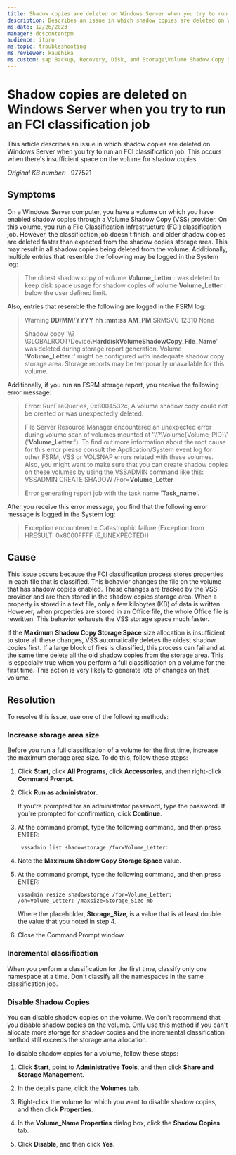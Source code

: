```yaml
---
title: Shadow copies are deleted on Windows Server when you try to run an FCI classification job
description: Describes an issue in which shadow copies are deleted on Windows Server when you try to run an FCI classification job. This occurs when there's insufficient space on the volume for shadow copies.
ms.date: 12/26/2023
manager: dcscontentpm
audience: itpro
ms.topic: troubleshooting
ms.reviewer: kaushika
ms.custom: sap:Backup, Recovery, Disk, and Storage\Volume Shadow Copy Service (VSS), csstroubleshoot
---
```

# Shadow copies are deleted on Windows Server when you try to run an FCI classification job

This article describes an issue in which shadow copies are deleted on Windows Server when you try to run an FCI classification job. This occurs when there's insufficient space on the volume for shadow copies.

_Original KB number:_ &nbsp; 977521

## Symptoms

On a Windows Server computer, you have a volume on which you have enabled shadow copies through a Volume Shadow Copy (VSS) provider. On this volume, you run a File Classification Infrastructure (FCI) classification job. However, the classification job doesn't finish, and older shadow copies are deleted faster than expected from the shadow copies storage area. This may result in all shadow copies being deleted from the volume. Additionally, multiple entries that resemble the following may be logged in the System log:

> The oldest shadow copy of volume **Volume_Letter** : was deleted to keep disk space usage for shadow copies of volume **Volume_Letter** : below the user defined limit.

Also, entries that resemble the following are logged in the FSRM log:

> Warning **DD**/**MM**/**YYYY** **hh** :**mm**:**ss** **AM_PM** SRMSVC 12310 None
>
> Shadow copy '\\\\?\\GLOBALROOT\\Device\\**HarddiskVolumeShadowCopy_File_Name**' was deleted during storage report generation. Volume '**Volume_Letter** :' might be configured with inadequate shadow copy storage area. Storage reports may be temporarily unavailable for this volume.

Additionally, if you run an FSRM storage report, you receive the following error message:

>Error: RunFileQueries, 0x8004532c, A volume shadow copy could not be created or was unexpectedly deleted.
>
> File Server Resource Manager encountered an unexpected error during volume scan of volumes mounted at '\\\\?\\Volume{Volume_PID}\\' ('**Volume_Letter**:'). To find out more information about the root cause for this error please consult the Application/System event log for other FSRM, VSS or VOLSNAP errors related with these volumes. Also, you might want to make sure that you can create shadow copies on these volumes by using the VSSADMIN command like this: VSSADMIN CREATE SHADOW /For=**Volume_Letter** :
>
> Error generating report job with the task name '**Task_name**'.

After you receive this error message, you find that the following error message is logged in the System log:

> Exception encountered = Catastrophic failure (Exception from HRESULT: 0x8000FFFF (E_UNEXPECTED))

## Cause

This issue occurs because the FCI classification process stores properties in each file that is classified. This behavior changes the file on the volume that has shadow copies enabled. These changes are tracked by the VSS provider and are then stored in the shadow copies storage area. When a property is stored in a text file, only a few kilobytes (KB) of data is written. However, when properties are stored in an Office file, the whole Office file is rewritten. This behavior exhausts the VSS storage space much faster.

If the **Maximum Shadow Copy Storage Space** size allocation is insufficient to store all these changes, VSS automatically deletes the oldest shadow copies first. If a large block of files is classified, this process can fail and at the same time delete all the old shadow copies from the storage area. This is especially true when you perform a full classification on a volume for the first time. This action is very likely to generate lots of changes on that volume.

## Resolution

To resolve this issue, use one of the following methods:

### Increase storage area size

Before you run a full classification of a volume for the first time, increase the maximum storage area size. To do this, follow these steps:

1. Click **Start**, click **All Programs**, click **Accessories**, and then right-click **Command Prompt**.
2. Click **Run as administrator**.

    If you're prompted for an administrator password, type the password. If you're prompted for confirmation, click **Continue**.
3. At the command prompt, type the following command, and then press ENTER:

    ```console
     vssadmin list shadowstorage /for=Volume_Letter:
    ```

4. Note the **Maximum Shadow Copy Storage Space** value.
5. At the command prompt, type the following command, and then press ENTER:

    ```console
    vssadmin resize shadowstorage /for=Volume_Letter: /on=Volume_Letter: /maxsize=Storage_Size mb
    ```

    Where the placeholder, **Storage_Size**, is a value that is at least double the value that you noted in step 4.
6. Close the Command Prompt window.

### Incremental classification

When you perform a classification for the first time, classify only one namespace at a time. Don't classify all the namespaces in the same classification job.

### Disable Shadow Copies

You can disable shadow copies on the volume. We don't recommend that you disable shadow copies on the volume. Only use this method if you can't allocate more storage for shadow copies and the incremental classification method still exceeds the storage area allocation.

To disable shadow copies for a volume, follow these steps:

1. Click **Start**, point to **Administrative Tools**, and then click **Share and Storage Management**.

2. In the details pane, click the **Volumes** tab.

3. Right-click the volume for which you want to disable shadow copies, and then click **Properties**.

4. In the **Volume_Name Properties** dialog box, click the **Shadow Copies** tab.

5. Click **Disable**, and then click **Yes**.
